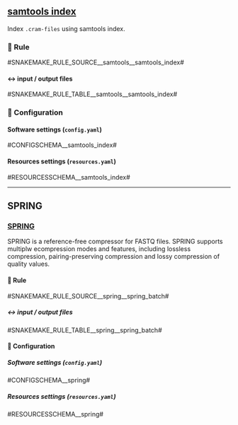 ## [samtools index](http://www.htslib.org/doc/samtools-index.html)
Index `.cram-files` using samtools index.


### :snake: Rule

#SNAKEMAKE_RULE_SOURCE__samtools__samtools_index#

#### :left_right_arrow: input / output files

#SNAKEMAKE_RULE_TABLE__samtools__samtools_index#

### :wrench: Configuration

#### Software settings (`config.yaml`)

#CONFIGSCHEMA__samtools_index#

#### Resources settings (`resources.yaml`)

#RESOURCESSCHEMA__samtools_index#

---

## SPRING

### [SPRING](https://github.com/shubhamchandak94/Spring)
SPRING is a reference-free compressor for FASTQ files. SPRING supports multiplw ecompression modes and features, including lossless compression, pairing-preserving compression and lossy compression of quality values.

#### :snake: Rule

#SNAKEMAKE_RULE_SOURCE__spring__spring_batch#

##### :left_right_arrow: input / output files

#SNAKEMAKE_RULE_TABLE__spring__spring_batch#

#### :wrench: Configuration

##### Software settings (`config.yaml`)

#CONFIGSCHEMA__spring#

##### Resources settings (`resources.yaml`)

#RESOURCESSCHEMA__spring#
